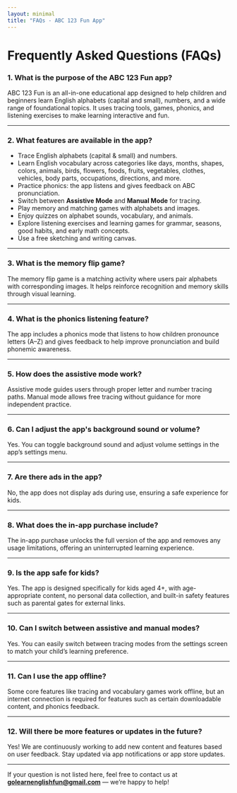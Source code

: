 ```yaml
---
layout: minimal
title: "FAQs - ABC 123 Fun App"
---
```


# Frequently Asked Questions (FAQs)

### 1. **What is the purpose of the ABC 123 Fun app?**
ABC 123 Fun is an all-in-one educational app designed to help children and beginners learn English alphabets (capital and small), numbers, and a wide range of foundational topics. It uses tracing tools, games, phonics, and listening exercises to make learning interactive and fun.

---

### 2. **What features are available in the app?**
- Trace English alphabets (capital & small) and numbers.
- Learn English vocabulary across categories like days, months, shapes, colors, animals, birds, flowers, foods, fruits, vegetables, clothes, vehicles, body parts, occupations, directions, and more.
- Practice phonics: the app listens and gives feedback on ABC pronunciation.
- Switch between **Assistive Mode** and **Manual Mode** for tracing.
- Play memory and matching games with alphabets and images.
- Enjoy quizzes on alphabet sounds, vocabulary, and animals.
- Explore listening exercises and learning games for grammar, seasons, good habits, and early math concepts.
- Use a free sketching and writing canvas.

---

### 3. **What is the memory flip game?**
The memory flip game is a matching activity where users pair alphabets with corresponding images. It helps reinforce recognition and memory skills through visual learning.

---

### 4. **What is the phonics listening feature?**
The app includes a phonics mode that listens to how children pronounce letters (A–Z) and gives feedback to help improve pronunciation and build phonemic awareness.

---

### 5. **How does the assistive mode work?**
Assistive mode guides users through proper letter and number tracing paths. Manual mode allows free tracing without guidance for more independent practice.

---

### 6. **Can I adjust the app's background sound or volume?**
Yes. You can toggle background sound and adjust volume settings in the app’s settings menu.

---

### 7. **Are there ads in the app?**
No, the app does not display ads during use, ensuring a safe experience for kids.

---

### 8. **What does the in-app purchase include?**
The in-app purchase unlocks the full version of the app and removes any usage limitations, offering an uninterrupted learning experience.

---

### 9. **Is the app safe for kids?**
Yes. The app is designed specifically for kids aged 4+, with age-appropriate content, no personal data collection, and built-in safety features such as parental gates for external links.

---

### 10. **Can I switch between assistive and manual modes?**
Yes. You can easily switch between tracing modes from the settings screen to match your child’s learning preference.

---

### 11. **Can I use the app offline?**
Some core features like tracing and vocabulary games work offline, but an internet connection is required for features such as certain downloadable content, and phonics feedback.

---

### 12. **Will there be more features or updates in the future?**
Yes! We are continuously working to add new content and features based on user feedback. Stay updated via app notifications or app store updates.

---

If your question is not listed here, feel free to contact us at **golearnenglishfun@gmail.com** — we’re happy to help!


